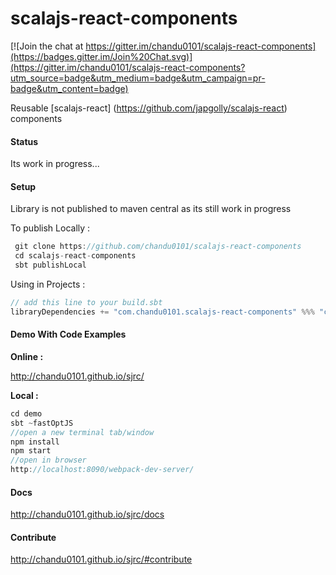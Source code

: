 scalajs-react-components
========================

[![Join the chat at https://gitter.im/chandu0101/scalajs-react-components](https://badges.gitter.im/Join%20Chat.svg)](https://gitter.im/chandu0101/scalajs-react-components?utm_source=badge&utm_medium=badge&utm_campaign=pr-badge&utm_content=badge)

Reusable [scalajs-react] (https://github.com/japgolly/scalajs-react) components

#### Status

Its work in progress...

#### Setup

Library is not published to maven central as its still work in progress

To publish Locally  : 

```scala
 git clone https://github.com/chandu0101/scalajs-react-components
 cd scalajs-react-components
 sbt publishLocal

```
Using in Projects : 
```scala
// add this line to your build.sbt
libraryDependencies += "com.chandu0101.scalajs-react-components" %%% "core" % "0.1.0"

```

#### Demo With Code Examples 

**Online :** 

http://chandu0101.github.io/sjrc/

**Local :** 
```scala
cd demo
sbt ~fastOptJS
//open a new terminal tab/window
npm install
npm start
//open in browser
http://localhost:8090/webpack-dev-server/

```

#### Docs 

http://chandu0101.github.io/sjrc/docs

#### Contribute 
http://chandu0101.github.io/sjrc/#contribute

